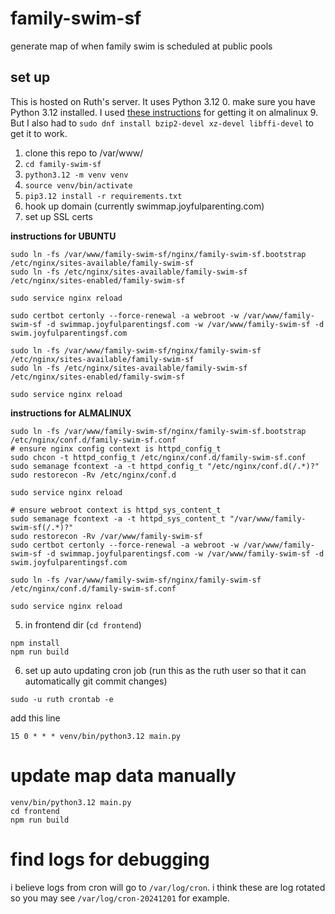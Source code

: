 # family-swim-sf
generate map of when family swim is scheduled at public pools

## set up
This is hosted on Ruth's server. It uses Python 3.12
0. make sure you have Python 3.12 installed. I used [these instructions](https://wiki.crowncloud.net/?How_to_Install_Python_3_12_on_AlmaLinux_9) for getting it on almalinux 9. But I also had to `sudo dnf install bzip2-devel xz-devel libffi-devel` to get it to work.
1. clone this repo to /var/www/
2. `cd family-swim-sf`
3. `python3.12 -m venv venv`
4. `source venv/bin/activate`
5. `pip3.12 install -r requirements.txt`
6. hook up domain (currently swimmap.joyfulparenting.com)
7. set up SSL certs

**instructions for UBUNTU**

```
sudo ln -fs /var/www/family-swim-sf/nginx/family-swim-sf.bootstrap /etc/nginx/sites-available/family-swim-sf
sudo ln -fs /etc/nginx/sites-available/family-swim-sf /etc/nginx/sites-enabled/family-swim-sf

sudo service nginx reload

sudo certbot certonly --force-renewal -a webroot -w /var/www/family-swim-sf -d swimmap.joyfulparentingsf.com -w /var/www/family-swim-sf -d swim.joyfulparentingsf.com

sudo ln -fs /var/www/family-swim-sf/nginx/family-swim-sf /etc/nginx/sites-available/family-swim-sf
sudo ln -fs /etc/nginx/sites-available/family-swim-sf /etc/nginx/sites-enabled/family-swim-sf

sudo service nginx reload
```

**instructions for ALMALINUX**

```
sudo ln -fs /var/www/family-swim-sf/nginx/family-swim-sf.bootstrap /etc/nginx/conf.d/family-swim-sf.conf
# ensure nginx config context is httpd_config_t
sudo chcon -t httpd_config_t /etc/nginx/conf.d/family-swim-sf.conf
sudo semanage fcontext -a -t httpd_config_t "/etc/nginx/conf.d(/.*)?"
sudo restorecon -Rv /etc/nginx/conf.d

sudo service nginx reload

# ensure webroot context is httpd_sys_content_t
sudo semanage fcontext -a -t httpd_sys_content_t "/var/www/family-swim-sf(/.*)?"
sudo restorecon -Rv /var/www/family-swim-sf
sudo certbot certonly --force-renewal -a webroot -w /var/www/family-swim-sf -d swimmap.joyfulparentingsf.com -w /var/www/family-swim-sf -d swim.joyfulparentingsf.com

sudo ln -fs /var/www/family-swim-sf/nginx/family-swim-sf /etc/nginx/conf.d/family-swim-sf.conf

sudo service nginx reload
```

5. in frontend dir (`cd frontend`)
```
npm install
npm run build
```

6. set up auto updating cron job (run this as the ruth user so that it can automatically git commit changes)

```
sudo -u ruth crontab -e
```

add this line

```
15 0 * * * venv/bin/python3.12 main.py
```

# update map data manually

```
venv/bin/python3.12 main.py
cd frontend
npm run build
```

# find logs for debugging

i believe logs from cron will go to `/var/log/cron`. i think these are log rotated so you may see `/var/log/cron-20241201` for example.
